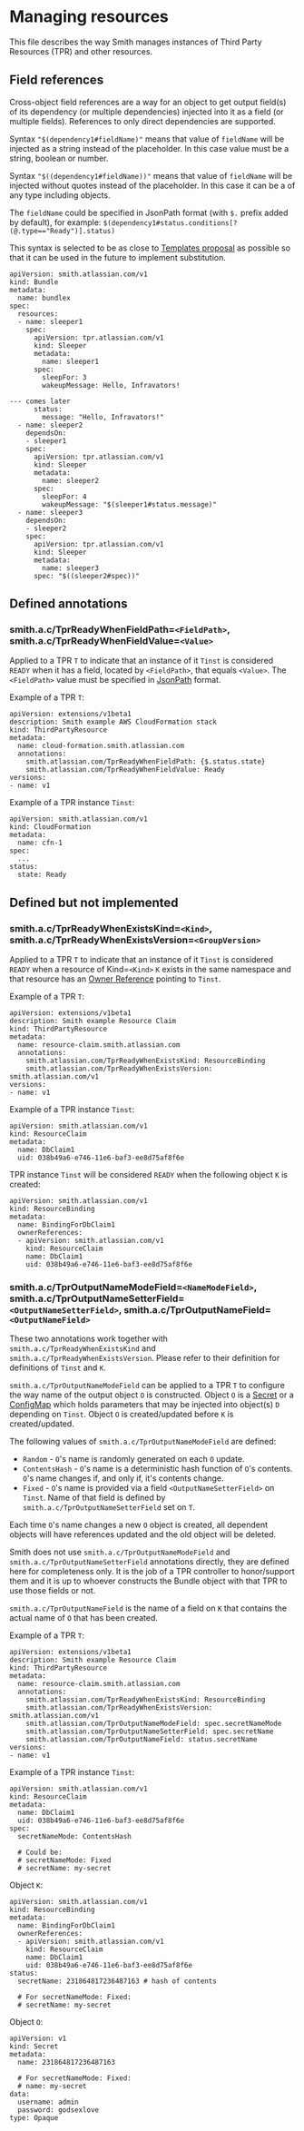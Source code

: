 # Managing resources

This file describes the way Smith manages instances of Third Party Resources (TPR) and other resources.

## Field references

Cross-object field references are a way for an object to get output field(s) of its dependency
(or multiple dependencies) injected into it as a field (or multiple fields). References to only direct
dependencies are supported.

Syntax `"$(dependency1#fieldName)"` means that value of `fieldName` will be injected as a string instead
of the placeholder. In this case value must be a string, boolean or number.

Syntax `"$((dependency1#fieldName))"` means that value of `fieldName` will be injected without quotes
instead of the placeholder. In this case it can be a of any type including objects.

The `fieldName` could be specified in JsonPath format (with `$.` prefix added by default), for example: `$(dependency1#status.conditions[?(@.type=="Ready")].status)`

This syntax is selected to be as close to
[Templates proposal](https://github.com/kubernetes/community/blob/master/contributors/design-proposals/templates.md)
as possible so that it can be used in the future to implement substitution.

```
apiVersion: smith.atlassian.com/v1
kind: Bundle
metadata:
  name: bundlex
spec:
  resources:
  - name: sleeper1
    spec:
      apiVersion: tpr.atlassian.com/v1
      kind: Sleeper
      metadata:
        name: sleeper1
      spec:
        sleepFor: 3
        wakeupMessage: Hello, Infravators!
        
--- comes later
      status:
        message: "Hello, Infravators!"
  - name: sleeper2
    dependsOn:
    - sleeper1
    spec:
      apiVersion: tpr.atlassian.com/v1
      kind: Sleeper
      metadata:
        name: sleeper2
      spec:
        sleepFor: 4
        wakeupMessage: "$(sleeper1#status.message)"
  - name: sleeper3
    dependsOn:
    - sleeper2
    spec:
      apiVersion: tpr.atlassian.com/v1
      kind: Sleeper
      metadata:
        name: sleeper3
      spec: "$((sleeper2#spec))"
```

## Defined annotations

### smith.a.c/TprReadyWhenFieldPath=`<FieldPath>`, smith.a.c/TprReadyWhenFieldValue=`<Value>`

Applied to a TPR `T` to indicate that an instance of it `Tinst` is considered `READY` when it has a field,
located by `<FieldPath>`, that equals `<Value>`. The `<FieldPath>` value must be specified in [JsonPath](http://goessner.net/articles/JsonPath/) format.

Example of a TPR `T`:

```
apiVersion: extensions/v1beta1
description: Smith example AWS CloudFormation stack
kind: ThirdPartyResource
metadata:
  name: cloud-formation.smith.atlassian.com
  annotations:
    smith.atlassian.com/TprReadyWhenFieldPath: {$.status.state}
    smith.atlassian.com/TprReadyWhenFieldValue: Ready
versions:
- name: v1

```

Example of a TPR instance `Tinst`:

```
apiVersion: smith.atlassian.com/v1
kind: CloudFormation
metadata:
  name: cfn-1
spec:
  ...
status:
  state: Ready
```

## Defined but not implemented

### smith.a.c/TprReadyWhenExistsKind=`<Kind>`, smith.a.c/TprReadyWhenExistsVersion=`<GroupVersion>`

Applied to a TPR `T` to indicate that an instance of it `Tinst` is considered `READY` when a resource of
Kind=`<Kind>` `K` exists in the same namespace and that resource has an
[Owner Reference](https://kubernetes.io/docs/api-reference/v1.5/#ownerreference-v1) pointing to `Tinst`.

Example of a TPR `T`:

```
apiVersion: extensions/v1beta1
description: Smith example Resource Claim
kind: ThirdPartyResource
metadata:
  name: resource-claim.smith.atlassian.com
  annotations:
    smith.atlassian.com/TprReadyWhenExistsKind: ResourceBinding
    smith.atlassian.com/TprReadyWhenExistsVersion: smith.atlassian.com/v1
versions:
- name: v1

```

Example of a TPR instance `Tinst`:

```
apiVersion: smith.atlassian.com/v1
kind: ResourceClaim
metadata:
  name: DbClaim1
  uid: 038b49a6-e746-11e6-baf3-ee8d75af8f6e
```

TPR instance `Tinst` will be considered `READY` when the following object `K` is created:

```
apiVersion: smith.atlassian.com/v1
kind: ResourceBinding
metadata:
  name: BindingForDbClaim1
  ownerReferences:
  - apiVersion: smith.atlassian.com/v1
    kind: ResourceClaim
    name: DbClaim1
    uid: 038b49a6-e746-11e6-baf3-ee8d75af8f6e
```

### smith.a.c/TprOutputNameModeField=`<NameModeField>`, smith.a.c/TprOutputNameSetterField=`<OutputNameSetterField>`, smith.a.c/TprOutputNameField=`<OutputNameField>`

These two annotations work together with `smith.a.c/TprReadyWhenExistsKind` and `smith.a.c/TprReadyWhenExistsVersion`.
Please refer to their definition for definitions of `Tinst` and `K`.

`smith.a.c/TprOutputNameModeField` can be applied to a TPR `T` to configure the way name of the output object `O`
is constructed. Object `O` is a [Secret](https://kubernetes.io/docs/user-guide/secrets/) or a
[ConfigMap](https://kubernetes.io/docs/user-guide/configmap/) which holds parameters that may be injected into
object(s) `D` depending on `Tinst`. Object `O` is created/updated before `K` is created/updated.

The following values of `smith.a.c/TprOutputNameModeField` are defined:
- `Random` - `O`'s name is randomly generated on each `O` update.
- `ContentsHash` - `O`'s name is a deterministic hash function of `O`'s contents. `O`'s name changes if, and only if, it's contents change.
- `Fixed` - `O`'s name is provided via a field `<OutputNameSetterField>` on `Tinst`. Name of that field is defined by
`smith.a.c/TprOutputNameSetterField` set on `T`.

Each time `O`'s name changes a new `O` object is created, all dependent objects will have references updated and the old object will be deleted.

Smith does not use `smith.a.c/TprOutputNameModeField` and `smith.a.c/TprOutputNameSetterField` annotations directly,
they are defined here for completeness only. It is the job of a TPR controller to honor/support them and it is up to
whoever constructs the Bundle object with that TPR to use those fields or not.

`smith.a.c/TprOutputNameField` is the name of a field on `K` that contains the actual name of `O` that has been created.

Example of a TPR `T`:

```
apiVersion: extensions/v1beta1
description: Smith example Resource Claim
kind: ThirdPartyResource
metadata:
  name: resource-claim.smith.atlassian.com
  annotations:
    smith.atlassian.com/TprReadyWhenExistsKind: ResourceBinding
    smith.atlassian.com/TprReadyWhenExistsVersion: smith.atlassian.com/v1
    smith.atlassian.com/TprOutputNameModeField: spec.secretNameMode
    smith.atlassian.com/TprOutputNameSetterField: spec.secretName
    smith.atlassian.com/TprOutputNameField: status.secretName
versions:
- name: v1

```

Example of a TPR instance `Tinst`:

```
apiVersion: smith.atlassian.com/v1
kind: ResourceClaim
metadata:
  name: DbClaim1
  uid: 038b49a6-e746-11e6-baf3-ee8d75af8f6e
spec:
  secretNameMode: ContentsHash
  
  # Could be:
  # secretNameMode: Fixed
  # secretName: my-secret
```

Object `K`:

```
apiVersion: smith.atlassian.com/v1
kind: ResourceBinding
metadata:
  name: BindingForDbClaim1
  ownerReferences:
  - apiVersion: smith.atlassian.com/v1
    kind: ResourceClaim
    name: DbClaim1
    uid: 038b49a6-e746-11e6-baf3-ee8d75af8f6e
status:
  secretName: 231864817236487163 # hash of contents
  
  # For secretNameMode: Fixed:
  # secretName: my-secret
```

Object `O`:

```
apiVersion: v1
kind: Secret
metadata:
  name: 231864817236487163

  # For secretNameMode: Fixed:
  # name: my-secret
data:
  username: admin
  password: godsexlove
type: Opaque
```
